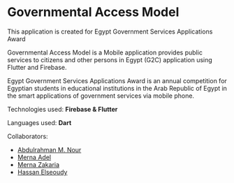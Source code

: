 # Governmental Access Model

This application is created for Egypt Government Services Applications Award

Governmental Access Model is a Mobile application provides public services to citizens and other persons in Egypt (G2C) application using Flutter and Firebase.

Egypt Government Services Applications Award is an annual competition for Egyptian students in educational institutions in the Arab Republic of Egypt in the smart applications of government services via mobile phone.

Technologies used:
**Firebase & Flutter**

Languages used:
**Dart**

Collaborators:
* [Abdulrahman M. Nour](https://github.com/Abdulrahman-Nour)
* [Merna Adel](https://github.com/mernaadell/)
* [Merna Zakaria](https://github.com/Merna177)
* [Hassan Elseoudy](https://github.com/Hassan-Elseoudy/)
